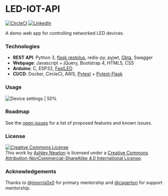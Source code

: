 # LED-IOT-API
<!-- PROJECT SHIELDS -->
[![CircleCI](https://circleci.com/gh/technorainbows/LED-IOT-api.svg?style=svg)](https://circleci.com/gh/technorainbows/LED-IOT-api)
[![LinkedIn][linkedin-shield]][linkedin-url]
<!-- [![MIT License][license-shield]][license-url] -->
A demo web app for controlling networked LED devices.

<!-- TABLE OF CONTENTS -->
<!-- ## Table of Contents
* [About the Project](#about-the-project)
  * [Built With](#built-with) -->
<!-- * [Getting Started](#getting-started) -->
  <!-- * [Prerequisites](#prerequisites) -->
  <!-- * [Installation](#installation) -->
<!-- * [Usage](#usage) -->
<!-- * [Screenshots](#screenshots)
* [Roadmap](#roadmap)
* [License](#license)
* [Contact](#contact)
* [Acknowledgements](#acknowledgements) -->



<!-- ABOUT THE PROJECT -->
<!-- ## About The Project
The goal of this project has been two fold:  1) to teach myself  -->

### Technologies

* **REST API**: Python 3, [flask restplus](https://flask-restplus.readthedocs.io/en/stable/), redis-py, pyjwt, [Okta](http://www.okta.com), Swagger
* **Webpage**: Javascript + jQuery, Bootstrap 4, HTML5, CSS
* **Arduino**: C, ESP32, [FastLED](http://fastled.io)
* **CI/CD**: Docker, CircleCI, AWS, [Pytest](https://docs.pytest.org/en/latest/) + [Pytest-Flask](https://pypi.org/project/pytest-flask/)





<!-- GETTING STARTED -->
<!-- ## Getting Started -->

<!-- To get a local copy up and running follow these simple steps. -->

<!-- ### Prerequisites -->

<!-- This is an example of how to list things you need to use the software and how to install them.
* npm
```sh
npm install npm@latest -g
``` -->

<!-- ### Installation -->
 
<!-- 1. Clone the LED-IOT-api
```sh
git clone https://github.com/technorainbows/LED-IOT-api.git
``` -->



### Usage
<!-- 1. Users must first provide authentication credentials before accessing the app.
![Login screen.](screenshots/logon-screen.png)

2. Once a user is logged in, they are taken to the main page view. User is prompted to select an available online device.
![Select a device.](screenshots/no-device-selected.png) -->

<!-- 3. Once a device is selected, the user is able to turn the device's lights on and off, change the light's brightness, and rename the device. -->
![Device settings | 50%](screenshots/device-selected.png)

<!-- 4. To rename a device, a user simply clicks the device name and is able to type in the new name. Upon hitting enter, the name is saved and updated in the device list.
![Renaming a device, part 1.](screenshots/renaming-device-1.png) 
The device has now been renamed.
![Renaming a device - device renamed.](screenshots/renaming-device-2.png)
5. If the server where the API is hosted is down, the status will be displayed to the user. Until the server is up, the user will be unable to select or edit any device settings. 
![Server disconnected.](screenshots/server-disconnected.png) -->


<!-- USAGE EXAMPLES -->
<!-- ## Usage -->

<!-- Use this space to show useful examples of how a project can be used. Additional screenshots, code examples and demos work well in this space. You may also link to more resources.

_For more examples, please refer to the [Documentation](https://example.com)_
 -->


<!-- ROADMAP -->
### Roadmap
See the [open issues](https://github.com/technorainbows/LED-IOT-api/issues) for a list of proposed features and known issues.



<!-- CONTRIBUTING -->
<!-- ## Contributing

Contributions are what make the open source community such an amazing place to be learn, inspire, and create. Any contributions you make are **greatly appreciated**.

1. Fork the Project
2. Create your Feature Branch (`git checkout -b feature/AmazingFeature`)
3. Commit your Changes (`git commit -m 'Add some AmazingFeature'`)
4. Push to the Branch (`git push origin feature/AmazingFeature`)
5. Open a Pull Request -->



<!-- LICENSE -->
### License

<!-- See `LICENSE` for more information. -->
<a rel="license" href="http://creativecommons.org/licenses/by-nc-sa/4.0/"><img alt="Creative Commons License" style="border-width:0" src="https://i.creativecommons.org/l/by-nc-sa/4.0/88x31.png" /></a><br />This work by <a xmlns:cc="http://creativecommons.org/ns#" href="https://github.com/technorainbows/LED-IOT-api" property="cc:attributionName" rel="cc:attributionURL">Ashley Newton</a> is licensed under a <a rel="license" href="http://creativecommons.org/licenses/by-nc-sa/4.0/">Creative Commons Attribution-NonCommercial-ShareAlike 4.0 International License</a>.


<!-- CONTACT -->
<!-- ## Contact

[Ashley Newton](http://www.ashleynewton.net) - [@technorainbows](https://github.com/technorainbows/) - [i@ashleynewton.net](mailto:i@ashleynewton.net) -->



<!-- ACKNOWLEDGEMENTS -->
### Acknowledgements
Thanks to [@jmorris0x0](https://github.com/jmorris0x0/) for primary mentorship and [@cagerton](https://github.com/cagerton/) for support mentorship.
<!-- *  -->





<!-- MARKDOWN LINKS & IMAGES -->
<!-- https://www.markdownguide.org/basic-syntax/#reference-style-links -->

<!-- [contributors-shield]: https://img.shields.io/github/contributors/othneildrew/Best-README-Template.svg?style=flat-square
[contributors-url]: https://github.com/othneildrew/Best-README-Template/graphs/contributors
[forks-shield]: https://img.shields.io/github/forks/othneildrew/Best-README-Template.svg?style=flat-square
[forks-url]: https://github.com/othneildrew/Best-README-Template/network/members
[stars-shield]: https://img.shields.io/github/stars/othneildrew/Best-README-Template.svg?style=flat-square
[stars-url]: https://github.com/othneildrew/Best-README-Template/stargazers
[issues-shield]: https://img.shields.io/github/issues/othneildrew/Best-README-Template.svg?style=flat-square
[issues-url]: https://github.com/othneildrew/Best-README-Template/issues -->
<!-- [license-shield]: https://img.shields.io/github/license/othneildrew/Best-README-Template.svg?style=flat-square -->
<!-- [license-url]: https://github.com/othneildrew/Best-README-Template/blob/master/LICENSE.txt -->
[linkedin-shield]: https://img.shields.io/badge/-LinkedIn-black.svg?style=flat-square&logo=linkedin&colorB=555
[linkedin-url]: https://linkedin.com/in/ashleymnewton
<!-- [product-screenshot]: images/screenshot.png -->